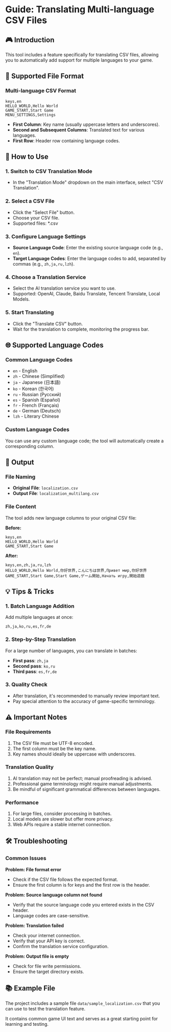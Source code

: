# Guide: Translating Multi-language CSV Files

## 🎮 Introduction

This tool includes a feature specifically for translating CSV files, allowing you to automatically add support for multiple languages to your game.

## 📁 Supported File Format

### Multi-language CSV Format
```csv
keys,en
HELLO_WORLD,Hello World
GAME_START,Start Game
MENU_SETTINGS,Settings
```

- **First Column**: Key name (usually uppercase letters and underscores).
- **Second and Subsequent Columns**: Translated text for various languages.
- **First Row**: Header row containing language codes.

## 🔧 How to Use

### 1. Switch to CSV Translation Mode
- In the "Translation Mode" dropdown on the main interface, select "CSV Translation".

### 2. Select a CSV File
- Click the "Select File" button.
- Choose your CSV file.
- Supported files: *.csv

### 3. Configure Language Settings
- **Source Language Code**: Enter the existing source language code (e.g., `en`).
- **Target Language Codes**: Enter the language codes to add, separated by commas (e.g., `zh,ja,ru,lzh`).

### 4. Choose a Translation Service
- Select the AI translation service you want to use.
- Supported: OpenAI, Claude, Baidu Translate, Tencent Translate, Local Models.

### 5. Start Translating
- Click the "Translate CSV" button.
- Wait for the translation to complete, monitoring the progress bar.

## 🌐 Supported Language Codes

### Common Language Codes
- `en` - English
- `zh` - Chinese (Simplified)
- `ja` - Japanese (日本語)
- `ko` - Korean (한국어)
- `ru` - Russian (Русский)
- `es` - Spanish (Español)
- `fr` - French (Français)
- `de` - German (Deutsch)
- `lzh` - Literary Chinese

### Custom Language Codes
You can use any custom language code; the tool will automatically create a corresponding column.

## 📝 Output

### File Naming
- **Original File**: `localization.csv`
- **Output File**: `localization_multilang.csv`

### File Content
The tool adds new language columns to your original CSV file:

**Before:**
```csv
keys,en
HELLO_WORLD,Hello World
GAME_START,Start Game
```

**After:**
```csv
keys,en,zh,ja,ru,lzh
HELLO_WORLD,Hello World,你好世界,こんにちは世界,Привет мир,你好世界
GAME_START,Start Game,Start Game,ゲーム開始,Начать игру,開始遊戲
```

## 💡 Tips & Tricks

### 1. Batch Language Addition
Add multiple languages at once:
```
zh,ja,ko,ru,es,fr,de
```

### 2. Step-by-Step Translation
For a large number of languages, you can translate in batches:
- **First pass**: `zh,ja`
- **Second pass**: `ko,ru`
- **Third pass**: `es,fr,de`

### 3. Quality Check
- After translation, it's recommended to manually review important text.
- Pay special attention to the accuracy of game-specific terminology.

## ⚠️ Important Notes

### File Requirements
1. The CSV file must be UTF-8 encoded.
2. The first column must be the key name.
3. Key names should ideally be uppercase with underscores.

### Translation Quality
1. AI translation may not be perfect; manual proofreading is advised.
2. Professional game terminology might require manual adjustments.
3. Be mindful of significant grammatical differences between languages.

### Performance
1. For large files, consider processing in batches.
2. Local models are slower but offer more privacy.
3. Web APIs require a stable internet connection.

## 🛠️ Troubleshooting

### Common Issues

**Problem: File format error**
- Check if the CSV file follows the expected format.
- Ensure the first column is for keys and the first row is the header.

**Problem: Source language column not found**
- Verify that the source language code you entered exists in the CSV header.
- Language codes are case-sensitive.

**Problem: Translation failed**
- Check your internet connection.
- Verify that your API key is correct.
- Confirm the translation service configuration.

**Problem: Output file is empty**
- Check for file write permissions.
- Ensure the target directory exists.

## 📚 Example File

The project includes a sample file `data/sample_localization.csv` that you can use to test the translation feature.

It contains common game UI text and serves as a great starting point for learning and testing. 